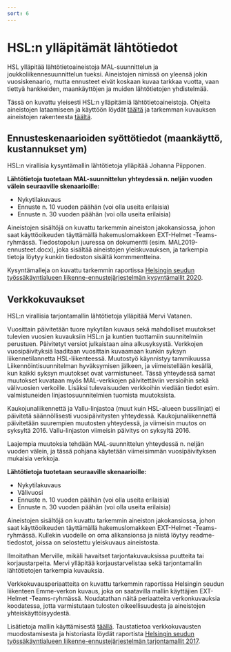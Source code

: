 ```yaml
---
sort: 6
---
```


# HSL:n ylläpitämät lähtötiedot

HSL ylläpitää lähtötietoaineistoja MAL-suunnittelun ja joukkoliikennesuunnittelun tueksi. Aineistojen nimissä on yleensä jokin vuosiskenaario, mutta ennusteet eivät koskaan kuvaa tarkkaa vuotta, vaan tiettyä hankkeiden, maankäyttöjen ja muiden lähtötietojen yhdistelmää.

Tässä on kuvattu yleisesti HSL:n ylläpitämiä lähtötietoaineistoja. Ohjeita aineistojen lataamiseen ja käyttöön löydät [täältä](mallitoiden_yleisohje.md) ja tarkemman kuvauksen aineistojen rakenteesta [täältä](mallin_lahtotietotiedostot.md).

## Ennusteskenaarioiden syöttötiedot (maankäyttö, kustannukset ym)

HSL:n virallisia kysyntämallin lähtötietoja ylläpitää Johanna Piipponen. 

**Lähtötietoja tuotetaan MAL-suunnittelun yhteydessä n. neljän vuoden välein seuraaville skenaarioille:**
* Nykytilakuvaus
* Ennuste n. 10 vuoden päähän (voi olla useita erilaisia)
* Ennuste n. 30 vuoden päähän (voi olla useita erilaisia)

Aineistojen sisältöjä on kuvattu tarkemmin aineiston jakokansiossa, johon saat käyttöoikeuden täyttämällä hakemuslomakkeen EXT-Helmet -Teams-ryhmässä. Tiedostopolun juuressa on dokumentti (esim. MAL2019-ennusteet.docx), joka sisältää aineistojen yleiskuvauksen, ja tarkempia tietoja löytyy kunkin tiedoston sisältä kommmentteina.

Kysyntämalleja on kuvattu tarkemmin raportissa [Helsingin seudun työssäkäyntialueen liikenne-ennustejärjestelmän kysyntämallit 2020](https://hslfi.azureedge.net/globalassets/julkaisuarkisto/2020/6_2020_helsingin_seudun_tyossakayntialueen_liikenne-ennustejarjestelman_kysyntamallit.pdf).

## Verkkokuvaukset

HSL:n virallisia tarjontamallin lähtötietoja ylläpitää Mervi Vatanen.

Vuosittain päivitetään tuore nykytilan kuvaus sekä mahdolliset muutokset tulevien vuosien kuvauksiin HSL:n ja kuntien tuottamiin suunnitelmiin perustuen. Päivitetyt versiot julkaistaan aina alkusyksystä. Verkkojen vuosipäivityksiä laaditaan vuosittain kuvaamaan kunkin syksyn liikennetilannetta HSL-liikenteessä. Muutostyö käynnistyy tammikuussa Liikennöintisuunnitelman hyväksymisen jälkeen, ja viimeistellään kesällä, kun kaikki syksyn muutokset ovat varmistuneet. Tässä yhteydessä samat muutokset kuvataan myös MAL-verkkojen päivitettäviin versioihin sekä välivuosien verkoille. Lisäksi tulevaisuuden verkkoihin viedään tiedot esim. valmistuneiden linjastosuunnitelmien tuomista muutoksista. 

Kaukojunaliikennettä ja Vallu-linjastoa (muut kuin HSL-alueen bussilinjat) ei päivitetä säännöllisesti vuosipäivitysten yhteydessä. Kaukojunaliikennettä päivitetään suurempien muutosten yhteydessä, ja viimeisin muutos on syksyltä 2016. Vallu-linjaston viimeisin päivitys on syksyltä 2016.

Laajempia muutoksia tehdään MAL-suunnittelun yhteydessä n. neljän vuoden välein, ja tässä pohjana käytetään viimeisimmän vuosipäivityksen mukaisia verkkoja.

**Lähtötietoja tuotetaan seuraaville skenaarioille:**
* Nykytilakuvaus
* Välivuosi
* Ennuste n. 10 vuoden päähän (voi olla useita erilaisia)
* Ennuste n. 30 vuoden päähän (voi olla useita erilaisia)

Aineistojen sisältöjä on kuvattu tarkemmin aineiston jakokansiossa, johon saat käyttöoikeuden täyttämällä hakemuslomakkeen EXT-Helmet -Teams-ryhmässä. Kullekin vuodelle on oma alikansionsa ja niistä löytyy readme-tiedostot, joissa on selostettu yleiskuvaus aineistosta.

Ilmoitathan Merville, mikäli havaitset tarjontakuvauksissa puutteita tai korjaustarpeita. Mervi ylläpitää korjaustarvelistaa sekä tarjontamallin lähtötietojen tarkempia kuvauksia.

Verkkokuvausperiaatteita on kuvattu tarkemmin raportissa Helsingin seudun liikenteen Emme-verkon kuvaus, joka on saatavilla mallin käyttäjien EXT-Helmet -Teams-ryhmässä. Noudatathan näitä periaatteita verkonkuvauksia koodatessa, jotta varmistutaan tulosten oikeellisuudesta ja aineistojen yhteiskäyttöisyydestä. 

Lisätietoja mallin käyttämisestä [täällä](mallitoiden_yleisohje.md). Taustatietoa verkkokuvausten muodostamisesta ja historiasta löydät raportista [Helsingin seudun työssäkäyntialueen  liikenne-ennustejärjestelmän tarjontamallit 2017](https://hslfi.azureedge.net/globalassets/julkaisuarkisto/2019/helsingin-seudun-tyossakayntialueen-liikenne-ennustejarjestelman-tarjontamallit-6-2019.pdf).
